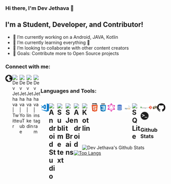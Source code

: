 ### Hi there, I'm Dev Jethava 👋

## I'm a Student, Developer, and Contributor!

- 🔭 I’m currently working on a Android, JAVA, Kotlin
- 🌱 I’m currently learning everything 🤣
- 👯 I’m looking to collaborate with other content creators
- 🥅 Goals: Contribute more to Open Source projects

### Connect with me:

[<img align="left" alt="Dev Jethava | website" width="22px" src="https://raw.githubusercontent.com/iconic/open-iconic/master/svg/globe.svg" />][linkedin]
[<img align="left" alt="Dev Jethava | Twitter" width="22px" src="https://cdn.jsdelivr.net/npm/simple-icons@v3/icons/twitter.svg" />][linkedin]
[<img align="left" alt="Dev Jethava | YouTube" width="22px" src="https://cdn.jsdelivr.net/npm/simple-icons@v3/icons/youtube.svg" />][linkedin]
[<img align="left" alt="Dev Jethava | linkedin" width="22px" src="https://cdn.jsdelivr.net/npm/simple-icons@v3/icons/linkedin.svg" />][linkedin]
[<img align="left" alt="Dev Jethava | instagram" width="22px" src="https://cdn.jsdelivr.net/npm/simple-icons@v3/icons/instagram.svg" />][instagram]

<br />

### Languages and Tools:

[<img align="left" alt="Visual Studio Code" width="26px" src="https://raw.githubusercontent.com/github/explore/80688e429a7d4ef2fca1e82350fe8e3517d3494d/topics/visual-studio-code/visual-studio-code.png" />][github]
[<img align="left" alt="Android Studio" width="26px" src="https://upload.wikimedia.org/wikipedia/commons/3/34/Android_Studio_icon.svg" />][github]
[<img align="left" alt="Sublime text" width="26px" src="https://cdn.worldvectorlogo.com/logos/sublime-text.svg" />][github]
[<img align="left" alt="SJet Brains" width="26px" src="https://png2.cleanpng.com/sh/fcdaf509473ecdebf66c6537bbbaf19e/L0KzQYm3V8A1N5dBjZH0aYP2gLBuTfpmfJN3edt3cz3sfsXsjPxqcl5ufNdqLXzyd7E0gB9ueKZ5feQ2c3BphMjokvUubZ1mRed3Y3Bxdrb5hf5kbV46eqVsY3PpQ4m4g8A2PV84SaYCMEC1R4K8U8A4OWI3UKUAM0G4PsH1h5==/kisspng-jetbrains-intellij-idea-logo-computer-software-ela-unconference-5b3cccf381c055.3147002715307112835315.png" />][github]
[<img align="left" alt="Android" width="26px" src="https://newszook.com/wp-content/uploads/2019/12/Free-Applications-For-Android-Devices.png" />][linkedin]
[<img align="left" alt="Kotlin" width="26px" src="https://upload.wikimedia.org/wikipedia/commons/7/74/Kotlin-logo.svg" />][linkedin]
[<img align="left" alt="HTML5" width="26px" src="https://raw.githubusercontent.com/github/explore/80688e429a7d4ef2fca1e82350fe8e3517d3494d/topics/html/html.png" />][github]
[<img align="left" alt="CSS3" width="26px" src="https://raw.githubusercontent.com/github/explore/80688e429a7d4ef2fca1e82350fe8e3517d3494d/topics/css/css.png" />][github]
[<img align="left" alt="GraphQL" width="26px" src="https://raw.githubusercontent.com/github/explore/80688e429a7d4ef2fca1e82350fe8e3517d3494d/topics/graphql/graphql.png" />][github]
[<img align="left" alt="SQL" width="26px" src="https://raw.githubusercontent.com/github/explore/80688e429a7d4ef2fca1e82350fe8e3517d3494d/topics/sql/sql.png" />][github]
[<img align="left" alt="MySQL" width="26px" src="https://raw.githubusercontent.com/github/explore/80688e429a7d4ef2fca1e82350fe8e3517d3494d/topics/mysql/mysql.png" />][github]
[<img align="left" alt="SQLite" width="26px" src="https://www.sqlite.org/images/sqlite370_banner.gif" />][github]
[<img align="left" alt="MongoDB" width="26px" src="https://raw.githubusercontent.com/github/explore/80688e429a7d4ef2fca1e82350fe8e3517d3494d/topics/mongodb/mongodb.png" />][github]
[<img align="left" alt="Git" width="26px" src="https://raw.githubusercontent.com/github/explore/80688e429a7d4ef2fca1e82350fe8e3517d3494d/topics/git/git.png" />][github]
[<img align="left" alt="GitHub" width="26px" src="https://raw.githubusercontent.com/github/explore/78df643247d429f6cc873026c0622819ad797942/topics/github/github.png" />][github]
[<img align="left" alt="Terminal" width="26px" src="https://raw.githubusercontent.com/github/explore/80688e429a7d4ef2fca1e82350fe8e3517d3494d/topics/terminal/terminal.png" />][github]
<br />
<br />
---

### Github Stats
<img align="left" alt="Dev Jethava's Github Stats" src="https://github-readme-stats.codestackr.vercel.app/api?username=DevJethava&show_icons=true&hide_border=true" />

[![Top Langs](https://github-readme-stats.vercel.app/api/top-langs/?username=DevJethava&layout=compact)](https://github.com/DevJethava)


[instagram]: https://instagram.com/dev_the__d
[linkedin]: https://www.linkedin.com/in/dev-jethava/
[github]: https://github.com/DevJethava